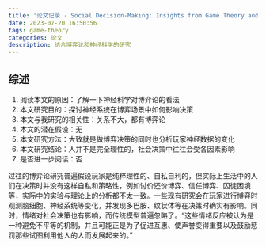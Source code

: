 ```yaml
---
title: '论文记录 - Social Decision-Making: Insights from Game Theory and Neuroscience'
date: 2023-07-20 16:50:56
tags: game-theory
categories: 论文
description: 结合博弈论和神经科学的研究
---
```

## 综述
1. 阅读本文的原因：了解一下神经科学对博弈论的看法
2. 本文研究目的：探讨神经系统在博弈场景中如何影响决策
3. 本文与我研究的相关性：关系不大，都有博弈论
4. 本文的潜在假设：无
5. 本文研究方法：大致就是做博弈决策的同时也分析玩家神经数据的变化
6. 本文研究结论：人并不是完全理性的，社会决策中往往会受各因素影响
7. 是否进一步阅读：否

过往的博弈论研究普遍假设玩家是纯粹理性的、自私自利的，但实际上生活中的人们在决策时并没有这样自私和策略性，例如讨价还价博弈、信任博弈、囚徒困境等，实际中的实验与理论上的分析都不太一致。一些现有研究会在玩家进行博弈时观测脑细胞、神经系统等变化，并发现多巴胺、纹状体等在决策时确实有影响。同时，情绪对社会决策也有影响，而传统模型普遍忽略了。“这些情绪反应被认为是一种避免不平等的机制，并且可能正是为了促进互惠、使声誉变得重要以及鼓励惩罚那些试图利用他人的人而发展起来的。”
